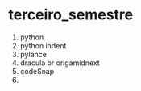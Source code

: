 # terceiro_semestre
1. python
2. python indent
3. pylance
4. dracula or origamidnext 
5. codeSnap
6.



